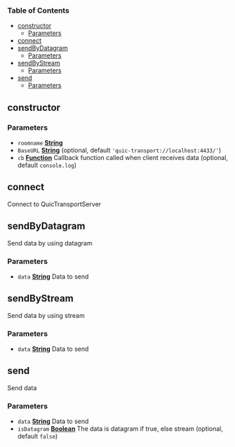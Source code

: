 <!-- Generated by documentation.js. Update this documentation by updating the source code. -->

### Table of Contents

-   [constructor][1]
    -   [Parameters][2]
-   [connect][3]
-   [sendByDatagram][4]
    -   [Parameters][5]
-   [sendByStream][6]
    -   [Parameters][7]
-   [send][8]
    -   [Parameters][9]

## constructor

### Parameters

-   `roomname` **[String][10]** 
-   `BaseURL` **[String][10]**  (optional, default `'quic-transport://localhost:4433/'`)
-   `cb` **[Function][11]** Callback function called when client receives data (optional, default `console.log`)

## connect

Connect to QuicTransportServer

## sendByDatagram

Send data by using datagram

### Parameters

-   `data` **[String][10]** Data to send

## sendByStream

Send data by using stream

### Parameters

-   `data` **[String][10]** Data to send

## send

Send data

### Parameters

-   `data` **[String][10]** Data to send
-   `isDatagram` **[Boolean][12]** The data is datagram if true, else stream (optional, default `false`)

[1]: #constructor

[2]: #parameters

[3]: #connect

[4]: #sendbydatagram

[5]: #parameters-1

[6]: #sendbystream

[7]: #parameters-2

[8]: #send

[9]: #parameters-3

[10]: https://developer.mozilla.org/docs/Web/JavaScript/Reference/Global_Objects/String

[11]: https://developer.mozilla.org/docs/Web/JavaScript/Reference/Statements/function

[12]: https://developer.mozilla.org/docs/Web/JavaScript/Reference/Global_Objects/Boolean
